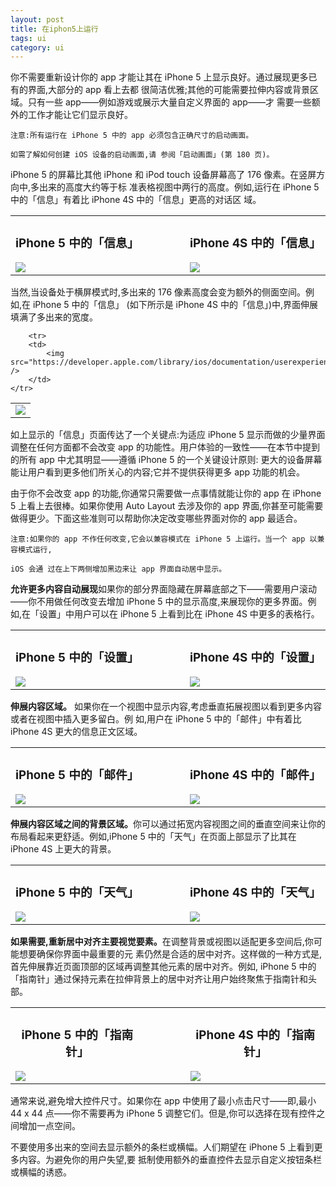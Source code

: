 ```yaml
---
layout: post
title: 在iphon5上运行
tags: ui
category: ui
---
```


你不需要重新设计你的 app 才能让其在 iPhone 5 上显示良好。通过展现更多已有的界面,大部分的 app 看上去都 很简洁优雅;其他的可能需要拉伸内容或背景区域。只有一些 app——例如游戏或展示大量自定义界面的 app——才 需要一些额外的工作才能让它们显示良好。
	注意:所有运行在 iPhone 5 中的 app 必须包含正确尺寸的启动画面。
	如需了解如何创建 iOS 设备的启动画面,请 参阅「启动画面」(第 180 页)。
iPhone 5 的屏幕比其他 iPhone 和 iPod touch 设备屏幕高了 176 像素。在竖屏方向中,多出来的高度大约等于标 准表格视图中两行的高度。例如,运行在 iPhone 5 中的「信息」有着比 iPhone 4S 中的「信息」更高的对话区 域。	
	

<table align="center">
<tr>
	<td>
	<h3 align="center">iPhone 5 中的「信息」</h3>
	<img src="https://developer.apple.com/library/ios/documentation/userexperience/conceptual/mobilehig/Art/messages_portrait_5_2x.png"/>
	</td>
	<td width="50px"></td>
	<td>
		<h3 align="center">iPhone 4S 中的「信息」</h3>
		<img src="https://developer.apple.com/library/ios/documentation/userexperience/conceptual/mobilehig/Art/messages_portrait_4_2x.png"/>
	</td>
</tr>
</table>

当然,当设备处于横屏模式时,多出来的 176 像素高度会变为额外的侧面空间。例如,在 iPhone 5 中的「信息」 (如下所示是 iPhone 4S 中的「信息」)中,界面伸展填满了多出来的宽度。

<table align="center">
	<tr>
		<td>
			<img src="https://developer.apple.com/library/ios/documentation/userexperience/conceptual/mobilehig/Art/messages_landscape_4_2x.png" />
		</td>
	</tr>
	
		<tr>
		<td>
			<img src="https://developer.apple.com/library/ios/documentation/userexperience/conceptual/mobilehig/Art/messages_landscape_5_2x.png" />
		</td>
	</tr>
</table>如上显示的「信息」页面传达了一个关键点:为适应 iPhone 5 显示而做的少量界面调整在任何方面都不会改变 app 的功能性。用户体验的一致性——在本节中提到的所有 app 中尤其明显——遵循 iPhone 5 的一个关键设计原则: 更大的设备屏幕能让用户看到更多他们所关心的内容;它并不提供获得更多 app 功能的机会。
由于你不会改变 app 的功能,你通常只需要做一点事情就能让你的 app 在 iPhone 5 上看上去很棒。如果你使用 Auto Layout 去涉及你的 app 界面,你甚至可能需要做得更少。下面这些准则可以帮助你决定改变哪些界面对你的 app 最适合。	注意:如果你的 app 不作任何改变,它会以兼容模式在 iPhone 5 上运行。当一个 app 以兼容模式运行,
	iOS 会通 过在上下两侧增加黑边来让 app 界面自动居中显示。
	
<b>允许更多内容自动展现</b>如果你的部分界面隐藏在屏幕底部之下——需要用户滚动——你不用做任何改变去增加 iPhone 5 中的显示高度,来展现你的更多界面。例如,在「设置」中用户可以在 iPhone 5 上看到比在 iPhone 4S 中更多的表格行。	
<table align="center">
<tr>
	<td>
	<h3 align="center">iPhone 5 中的「设置」</h3>
	<img src="https://developer.apple.com/library/ios/documentation/userexperience/conceptual/mobilehig/Art/reveal_more_without_scrolling_5_2x.png"/>
	</td>
	<td width="50px"></td>
	<td>
		<h3 align="center">iPhone 4S 中的「设置」</h3>
		<img src="https://developer.apple.com/library/ios/documentation/userexperience/conceptual/mobilehig/Art/reveal_more_without_scrolling_4_2x.png"/>
	</td>
</tr>
</table>	
<b>伸展内容区域。</b>	如果你在一个视图中显示内容,考虑垂直拓展视图以看到更多内容或者在视图中插入更多留白。例 如,用户在 iPhone 5 中的「邮件」中有着比 iPhone 4S 更大的信息正文区域。

<table align="center">
<tr>
	<td>
	<h3 align="center">iPhone 5 中的「邮件」</h3>
	<img src="https://developer.apple.com/library/ios/documentation/userexperience/conceptual/mobilehig/Art/stretch_content_5_2x.png"/>
	</td>
	<td width="50px"></td>
	<td>
		<h3 align="center">iPhone 4S 中的「邮件」</h3>
		<img src="https://developer.apple.com/library/ios/documentation/userexperience/conceptual/mobilehig/Art/messages_portrait_4_2x.png"/>
	</td>
</tr>
</table>

<strong><b>伸展内容区域之间的背景区域。</b></strong>你可以通过拓宽内容视图之间的垂直空间来让你的布局看起来更舒适。例如,iPhone 5 中的「天气」在页面上部显示了比其在 iPhone 4S 上更大的背景。	<table align="center">
<tr>
	<td>
	<h3 align="center">iPhone 5 中的「天气」</h3>
	<img src="https://developer.apple.com/library/ios/documentation/userexperience/conceptual/mobilehig/Art/expand_background_5_2x.png"/>
	</td>
	<td width="50px"></td>
	<td>
		<h3 align="center">iPhone 4S 中的「天气」</h3>
		<img src="https://developer.apple.com/library/ios/documentation/userexperience/conceptual/mobilehig/Art/expand_background_4_2x.png"/>
	</td>
</tr>
</table>

<strong><b>如果需要,重新居中对齐主要视觉要素。</b></strong>在调整背景或视图以适配更多空间后,你可能想要确保你界面中最重要的元 素仍然是合适的居中对齐。这样做的一种方式是,首先伸展靠近页面顶部的区域再调整其他元素的居中对齐。例如, iPhone 5 中的「指南针」通过保持元素在拉伸背景上的居中对齐让用户始终聚焦于指南针和头部。

<table align="center">
<tr>
	<td>
	<h3 align="center">iPhone 5 中的「指南针」</h3>
	<img src="https://developer.apple.com/library/ios/documentation/userexperience/conceptual/mobilehig/Art/recenter_element_5_2x.png"/>
	</td>
	<td width="50px"></td>
	<td>
		<h3 align="center">iPhone 4S 中的「指南针」</h3>
		<img src="https://developer.apple.com/library/ios/documentation/userexperience/conceptual/mobilehig/Art/recenter_element_4_2x.png"/>
	</td>
</tr>
</table>


通常来说,避免增大控件尺寸。如果你在 app 中使用了最小点击尺寸——即,最小 44 x 44 点——你不需要再为 iPhone 5 调整它们。但是,你可以选择在现有控件之间增加一点空间。

不要使用多出来的空间去显示额外的条栏或横幅。人们期望在 iPhone 5 上看到更多内容。为避免你的用户失望,要 抵制使用额外的垂直控件去显示自定义按钮条栏或横幅的诱惑。